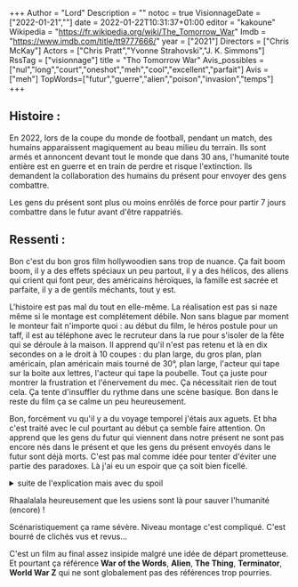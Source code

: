 +++
Author = "Lord"
Description = ""
notoc = true
VisionnageDate = ["2022-01-21",""]
date = 2022-01-22T10:31:37+01:00
editor = "kakoune"
Wikipedia = "https://fr.wikipedia.org/wiki/The_Tomorrow_War"
Imdb = "https://www.imdb.com/title/tt9777666/"
year = ["2021"]
Directors = ["Chris McKay"]
Actors = ["Chris Pratt","Yvonne Strahovski","J. K. Simmons"]
RssTag = ["visionnage"]
title = "Tho Tomorrow War"
Avis_possibles = ["nul","long","court","oneshot","meh","cool","excellent","parfait"]
Avis = ["meh"] 
TopWords=["futur","guerre","alien","poison","invasion","temps"]
+++
## Histoire :
En 2022, lors de la coupe du monde de football, pendant un match, des humains apparaissent magiquement au beau milieu du terrain.
Ils sont armés et annoncent devant tout le monde que dans 30 ans, l'humanité toute entière est en guerre et en train de perdre et risque l'extinction.
Ils demandent la collaboration des humains du présent pour envoyer des gens combattre.

Les gens du présent sont plus ou moins enrôlés de force pour partir 7 jours combattre dans le futur avant d'être rappatriés.

## Ressenti :
Bon c'est du bon gros film hollywoodien sans trop de nuance.
Ça fait boom boom, il y a des effets spéciaux un peu partout, il y a des hélicos, des aliens qui crient qui font peur, des américains héroïques, la famille est sacrée et parfaite, il y a de gentils méchants, tout y est.

L'histoire est pas mal du tout en elle-même.
La réalisation est pas si naze même si le montage est complétement débile.
Non sans blague par moment le monteur fait n'importe quoi : au début du film, le héros postule pour un taff, il est au téléphone avec le recruteur dans la rue pour s'isoler de la fête qui se déroule à la maison.
Il apprend qu'il n'est pas retenu et là en dix secondes on a le droit à 10 coupes : du plan large, du gros plan, plan américain, plan américain mais tourné de 30°, plan large, l'acteur qui tape sur la boite aux lettres, l'acteur qui tape la poubelle.
Tout ça juste pour montrer la frustration et l'énervement du mec.
Ça nécessitait rien de tout cela.
Ça tente d'insuffler du rythme dans une scène basique.
Bon dans le reste du film ça se calme un peu heureusement.

Bon, forcément vu qu'il y a du voyage temporel j'étais aux aguets.
Et bha c'est traité avec le cul pourtant au début ça semble faire attention.
On apprend que les gens du futur qui viennent dans notre présent ne sont pas encore nés dans le présent et que les gens du présent envoyés dans le futur sont déjà morts.
C'est pas mal comme idée pour tenter d'éviter une partie des paradoxes.
Là j'ai eu un espoir que ça soit bien ficellé.

<details><summary>suite de l'explication mais avec du spoil</summary>
Mais c'était sans compter sur tout un tas d'élément par la suite dont le dénouement final.

En gros, dans le futur ils parviennent à créer une toxine qui une fois injectée dans les aliens les tuent purement et simplement.
Et là, la suite de leur plan c'est de renvoyer cette toxine dans le passé.
Produire cette toxine en masse.
Là c'est crédible.

Et c'est là où ça déraille, la suite du plan, c'est ensuite de retourner dans le futur à la fin de la guerre pour rapporter les cargaisons de toxine.
Histoire de tuer les aliens après que la quasi-totalité de l'humanité ait été éradiquée.
C'est ULTRA con.

Pourquoi ne pas juste garder la toxine dans le présent et l'injecter au tout début de la guerre tant que toute l'humanité est encore non impactée.
Surtout que l'on sait quand les aliens commencent à attaquer et où.
Il suffirait de les attendre de pied ferme.

Il y a plusieurs fois ce genre d'incohérence un peu con.

</details>

Rhaalalala heureusement que les usiens sont là pour sauver l'humanité (encore) !

Scénaristiquement ça rame sévère.
Niveau montage c'est compliqué.
C'est bourré de clichés vus et revus…

C'est un film au final assez insipide malgré une idée de départ prometteuse.
Et pourtant ça référence **War of the Words**, **Alien**, **The Thing**, **Terminator**, **World War Z** qui ne sont globalement pas des références trop pourries.
